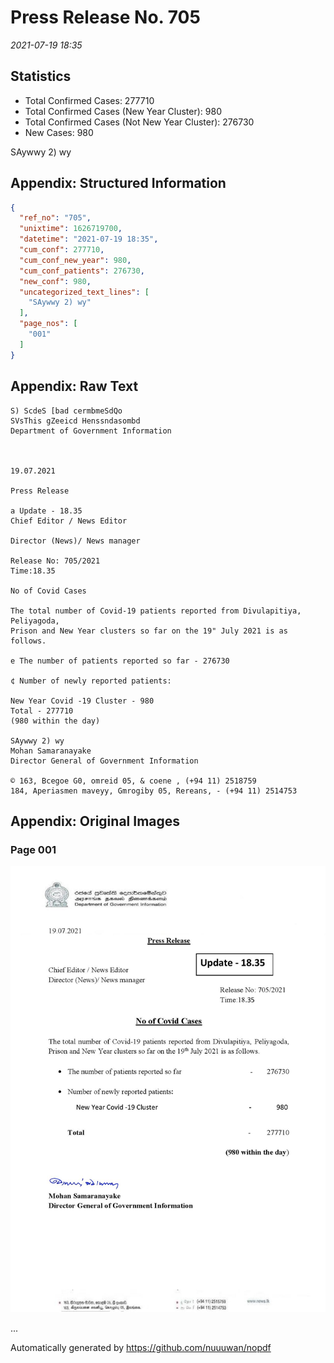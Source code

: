 
# Press Release No. 705
*2021-07-19 18:35*
## Statistics
* Total Confirmed Cases: 277710
* Total Confirmed Cases (New Year Cluster): 980
* Total Confirmed Cases (Not New Year Cluster): 276730
* New Cases: 980


SAywwy 2) wy

## Appendix: Structured Information
```json
{
  "ref_no": "705",
  "unixtime": 1626719700,
  "datetime": "2021-07-19 18:35",
  "cum_conf": 277710,
  "cum_conf_new_year": 980,
  "cum_conf_patients": 276730,
  "new_conf": 980,
  "uncategorized_text_lines": [
    "SAywwy 2) wy"
  ],
  "page_nos": [
    "001"
  ]
}
```

## Appendix: Raw Text
```text
S) ScdeS [bad cermbmeSdQo
SVsThis gZeeicd Henssndasombd
Department of Government Information

 

19.07.2021

Press Release

a Update - 18.35
Chief Editor / News Editor

Director (News)/ News manager

Release No: 705/2021
Time:18.35

No of Covid Cases

The total number of Covid-19 patients reported from Divulapitiya, Peliyagoda,
Prison and New Year clusters so far on the 19" July 2021 is as follows.

e The number of patients reported so far - 276730

¢ Number of newly reported patients:

New Year Covid -19 Cluster - 980
Total - 277710
(980 within the day)

SAywwy 2) wy
Mohan Samaranayake
Director General of Government Information

© 163, Bcegoe G0, omreid 05, & coene , (+94 11) 2518759
184, Aperiasmen maveyy, Gmrogiby 05, Rereans, - (+94 11) 2514753

```

## Appendix: Original Images

### Page 001

![page_no](https://raw.githubusercontent.com/nuuuwan/nopdf_data/main/nopdf.dgigovlk.ref705.page001.jpeg)
        

...

Automatically generated by https://github.com/nuuuwan/nopdf

    
    